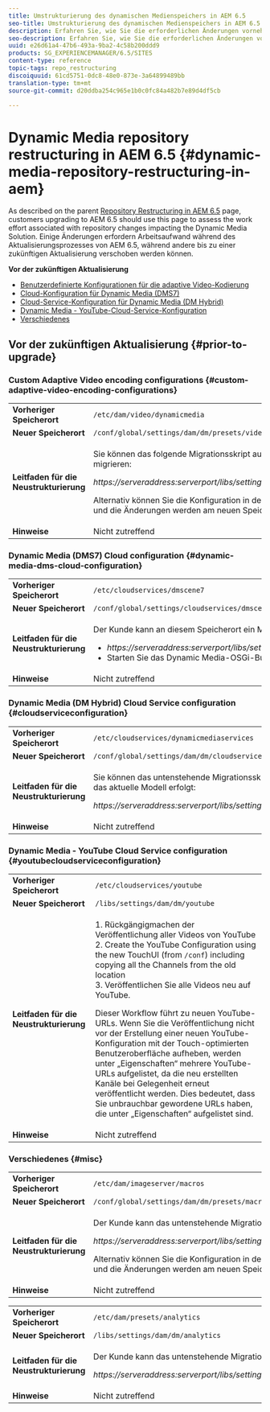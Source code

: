 ```yaml
---
title: Umstrukturierung des dynamischen Medienspeichers in AEM 6.5
seo-title: Umstrukturierung des dynamischen Medienspeichers in AEM 6.5
description: Erfahren Sie, wie Sie die erforderlichen Änderungen vornehmen können, um zur neuen Repository-Struktur in AEM 6.5 für Dynamic Media zu migrieren.
seo-description: Erfahren Sie, wie Sie die erforderlichen Änderungen vornehmen können, um zur neuen Repository-Struktur in AEM 6.5 für Dynamic Media zu migrieren.
uuid: e26d61a4-47b6-493a-9ba2-4c58b200ddd9
products: SG_EXPERIENCEMANAGER/6.5/SITES
content-type: reference
topic-tags: repo_restructuring
discoiquuid: 61cd5751-0dc8-48e0-873e-3a64899489bb
translation-type: tm+mt
source-git-commit: d20ddba254c965e1b0c0fc84a482b7e89d4df5cb

---
```



# Dynamic Media repository restructuring in AEM 6.5 {#dynamic-media-repository-restructuring-in-aem}

As described on the parent [Repository Restructuring in AEM 6.5](/help/sites-deploying/repository-restructuring.md) page, customers upgrading to AEM 6.5 should use this page to assess the work effort associated with repository changes impacting the Dynamic Media Solution. Einige Änderungen erfordern Arbeitsaufwand während des Aktualisierungsprozesses von AEM 6.5, während andere bis zu einer zukünftigen Aktualisierung verschoben werden können.

**Vor der zukünftigen Aktualisierung**

* [Benutzerdefinierte Konfigurationen für die adaptive Video-Kodierung](/help/sites-deploying/dynamicmedia-repository-restructuring-in-aem-6-5.md#custom-adaptive-video-encoding-configurations)
* [Cloud-Konfiguration für Dynamic Media (DMS7)](/help/sites-deploying/dynamicmedia-repository-restructuring-in-aem-6-5.md#dynamic-media-dms-cloud-configuration)
* [Cloud-Service-Konfiguration für Dynamic Media (DM Hybrid)](/help/sites-deploying/dynamicmedia-repository-restructuring-in-aem-6-5.md#cloudserviceconfiguration)
* [Dynamic Media - YouTube-Cloud-Service-Konfiguration](/help/sites-deploying/dynamicmedia-repository-restructuring-in-aem-6-5.md#youtubecloudserviceconfiguration)
* [Verschiedenes](/help/sites-deploying/dynamicmedia-repository-restructuring-in-aem-6-5.md#misc)

## Vor der zukünftigen Aktualisierung {#prior-to-upgrade}

### Custom Adaptive Video encoding configurations  {#custom-adaptive-video-encoding-configurations}

<table>
 <tbody>
  <tr>
   <td><strong>Vorheriger Speicherort</strong></td>
   <td><code>/etc/dam/video/dynamicmedia</code></td>
  </tr>
  <tr>
   <td><strong>Neuer Speicherort</strong></td>
   <td><code>/conf/global/settings/dam/dm/presets/video/jcr:content</code></td>
  </tr>
  <tr>
   <td><strong>Leitfaden für die Neustrukturierung</strong></td>
   <td><p>Sie können das folgende Migrationsskript ausführen, um zum neuen Speicherort zu migrieren:</p> <p><em>https://serveraddress:serverport/libs/settings/dam/dm/presets.migratedmcontent.json</em></p> <p>Alternativ können Sie die Konfiguration in der AEM-Benutzeroberfläche bearbeiten, und die Änderungen werden am neuen Speicherort gespeichert.</p> </td>
  </tr>
  <tr>
   <td><strong>Hinweise</strong></td>
   <td>Nicht zutreffend<br /> </td>
  </tr>
 </tbody>
</table>

### Dynamic Media (DMS7) Cloud configuration {#dynamic-media-dms-cloud-configuration}

<table>
 <tbody>
  <tr>
   <td><strong>Vorheriger Speicherort</strong></td>
   <td><code>/etc/cloudservices/dmscene7</code></td>
  </tr>
  <tr>
   <td><strong>Neuer Speicherort</strong></td>
   <td><code>/conf/global/settings/cloudservices/dmscene7</code></td>
  </tr>
  <tr>
   <td><strong>Leitfaden für die Neustrukturierung</strong></td>
   <td><p>Der Kunde kann an diesem Speicherort ein Migrationsskript ausführen:<br /> </p>
    <ul>
     <li><em>https://serveraddress:serverport/libs/settings/dam/dm/presets.migratedmcontent.json</em></li>
     <li>Starten Sie das Dynamic Media-OSGi-Bundle neu.</li>
    </ul> </td>
  </tr>
  <tr>
   <td><strong>Hinweise</strong></td>
   <td>Nicht zutreffend</td>
  </tr>
 </tbody>
</table>

### Dynamic Media (DM Hybrid) Cloud Service configuration {#cloudserviceconfiguration}

<table>
 <tbody>
  <tr>
   <td><strong>Vorheriger Speicherort</strong></td>
   <td><code>/etc/cloudservices/dynamicmediaservices</code></td>
  </tr>
  <tr>
   <td><strong>Neuer Speicherort</strong></td>
   <td><code>/conf/global/settings/dam/dm/cloudservices/dynamicmediaservices</code></td>
  </tr>
  <tr>
   <td><strong>Leitfaden für die Neustrukturierung</strong></td>
   <td><p>Sie können das untenstehende Migrationsskript ausführen, damit eine Anpassung an das aktuelle Modell erfolgt:</p> <p><em>https://serveraddress:serverport/libs/settings/dam/dm/presets.migratedmcontent.jso</em></p> </td>
  </tr>
  <tr>
   <td><strong>Hinweise</strong></td>
   <td>Nicht zutreffend<br /> </td>
  </tr>
 </tbody>
</table>

### Dynamic Media - YouTube Cloud Service configuration  {#youtubecloudserviceconfiguration}

<table>
 <tbody>
  <tr>
   <td><strong>Vorheriger Speicherort</strong></td>
   <td><code>/etc/cloudservices/youtube</code></td>
  </tr>
  <tr>
   <td><strong>Neuer Speicherort</strong></td>
   <td><code>/libs/settings/dam/dm/youtube</code></td>
  </tr>
  <tr>
   <td><strong>Leitfaden für die Neustrukturierung</strong></td>
   <td><p>1. Rückgängigmachen der Veröffentlichung aller Videos von YouTube<br /> 2. Create the YouTube Configuration using the new TouchUI (from <code>/conf</code>) including copying all the Channels from the old location<br /> 3. Veröffentlichen Sie alle Videos neu auf YouTube.</p> <p>Dieser Workflow führt zu neuen YouTube-URLs. Wenn Sie die Veröffentlichung nicht vor der Erstellung einer neuen YouTube-Konfiguration mit der Touch-optimierten Benutzeroberfläche aufheben, werden unter „Eigenschaften“ mehrere YouTube-URLs aufgelistet, da die neu erstellten Kanäle bei Gelegenheit erneut veröffentlicht werden. Dies bedeutet, dass Sie unbrauchbar gewordene URLs haben, die unter „Eigenschaften“ aufgelistet sind.</p> </td>
  </tr>
  <tr>
   <td><strong>Hinweise</strong></td>
   <td>Nicht zutreffend<br /> </td>
  </tr>
 </tbody>
</table>

### Verschiedenes {#misc}

<table>
 <tbody>
  <tr>
   <td><strong>Vorheriger Speicherort</strong></td>
   <td><code>/etc/dam/imageserver/macros</code></td>
  </tr>
  <tr>
   <td><strong>Neuer Speicherort</strong></td>
   <td><code>/conf/global/settings/dam/dm/presets/macro</code></td>
  </tr>
  <tr>
   <td><strong>Leitfaden für die Neustrukturierung</strong></td>
   <td><p>Der Kunde kann das untenstehende Migrationsskript ausführen.</p> <p><em>https://serveraddress:serverport/libs/settings/dam/dm/presets.migratedmcontent.json</em></p> <p>Alternativ können Sie die Konfiguration in der AEM-Benutzeroberfläche bearbeiten, und die Änderungen werden am neuen Speicherort gespeichert.</p> </td>
  </tr>
  <tr>
   <td><strong>Hinweise</strong></td>
   <td>Nicht zutreffend</td>
  </tr>
 </tbody>
</table>

<table>
 <tbody>
  <tr>
   <td><strong>Vorheriger Speicherort</strong></td>
   <td><code>/etc/dam/presets/analytics</code></td>
  </tr>
  <tr>
   <td><strong>Neuer Speicherort</strong></td>
   <td><code>/libs/settings/dam/dm/analytics</code></td>
  </tr>
  <tr>
   <td><strong>Leitfaden für die Neustrukturierung</strong></td>
   <td><p>Der Kunde kann das untenstehende Migrationsskript ausführen.</p> <p><em>https://serveraddress:serverport/libs/settings/dam/dm/presets.migratedmcontent.json</em></p> </td>
  </tr>
  <tr>
   <td><strong>Hinweise</strong></td>
   <td>Nicht zutreffend</td>
  </tr>
 </tbody>
</table>

